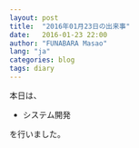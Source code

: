 ```yaml
---
layout: post
title:  "2016年01月23日の出来事"
date:   2016-01-23 22:00
author: "FUNABARA Masao"
lang: "ja"
categories: blog
tags: diary
---
```


本日は、

* システム開発

を行いました。

